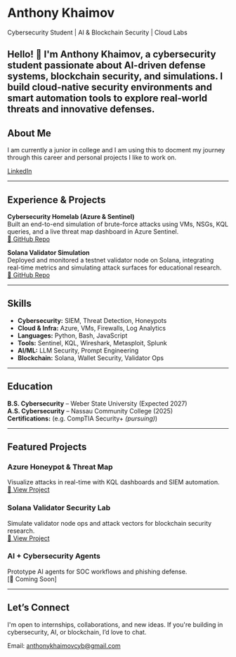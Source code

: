 #  Anthony Khaimov   
Cybersecurity Student | AI & Blockchain Security | Cloud Labs  

Hello! 👋 I'm Anthony Khaimov, a cybersecurity student passionate about AI-driven defense systems, blockchain security, and  simulations. I build cloud-native security environments and smart automation tools to explore real-world threats and innovative defenses.
---

##  About Me
 
 I am currently a junior in college and I am using this to docment my journey through this career and personal projects I like to work on. 

[LinkedIn](https://www.linkedin.com/in/anthony-khaimov/)  


---

##  Experience & Projects

**Cybersecurity Homelab (Azure & Sentinel)**  
Built an end-to-end simulation of brute-force attacks using VMs, NSGs, KQL queries, and a live threat map dashboard in Azure Sentinel.  
[🔗 GitHub Repo](https://github.com/AKhai47/azure-honeypot-siem)

**Solana Validator Simulation**  
Deployed and monitored a testnet validator node on Solana, integrating real-time metrics and simulating attack surfaces for educational research.  
[🔗 GitHub Repo](https://github.com/AKhai47/Solana-Validator-Security-Project)

---

##  Skills

- **Cybersecurity:** SIEM, Threat Detection, Honeypots
- **Cloud & Infra:** Azure, VMs, Firewalls, Log Analytics  
- **Languages:** Python, Bash, JavaScript   
- **Tools:** Sentinel, KQL, Wireshark, Metasploit, Splunk  
- **AI/ML:** LLM Security, Prompt Engineering  
- **Blockchain:** Solana, Wallet Security, Validator Ops

---

##  Education

**B.S. Cybersecurity** – Weber State University (Expected 2027)  
**A.S. Cybersecurity** – Nassau Community College (2025)  
**Certifications:** (e.g. CompTIA Security+ *(pursuing)*)

---

##  Featured Projects

###  Azure Honeypot & Threat Map  
Visualize attacks in real-time with KQL dashboards and SIEM automation.  
[🔗 View Project](https://github.com/AKhai47/azure-honeypot-siem)

###  Solana Validator Security Lab  
Simulate validator node ops and attack vectors for blockchain security research.  
[🔗 View Project](https://github.com/AKhai47/Solana-Validator-Security-Project)
###  AI + Cybersecurity Agents  
Prototype AI agents for SOC workflows and phishing defense.  
[🔗 Coming Soon]

---

##  Let’s Connect

I'm open to internships, collaborations, and new ideas. If you're building in cybersecurity, AI, or blockchain, I’d love to chat.

Email: anthonykhaimovcyb@gmail.com

